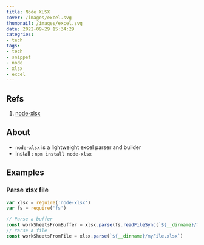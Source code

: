 ```yaml
---
title: Node XLSX
cover: /images/excel.svg
thumbnail: /images/excel.svg
date: 2022-09-29 15:34:29
categries:
- tech
tags:
- tech
- snippet
- node
- xlsx
- excel
---
```


## Refs
1. [node-xlsx](https://www.npmjs.com/package/node-xlsx)

## About
- `node-xlsx` is a lightweight excel parser and builder
- Install : `npm install node-xlsx`

## Examples

### Parse xlsx file
``` js
var xlsx = require('node-xlsx')
var fs = require('fs')

// Parse a buffer
const workSheetsFromBuffer = xlsx.parse(fs.readFileSync(`${__dirname}/myFile.xlsx`))
// Parse a file
const workSheetsFromFile = xlsx.parse(`${__dirname}/myFile.xlsx`)
```
